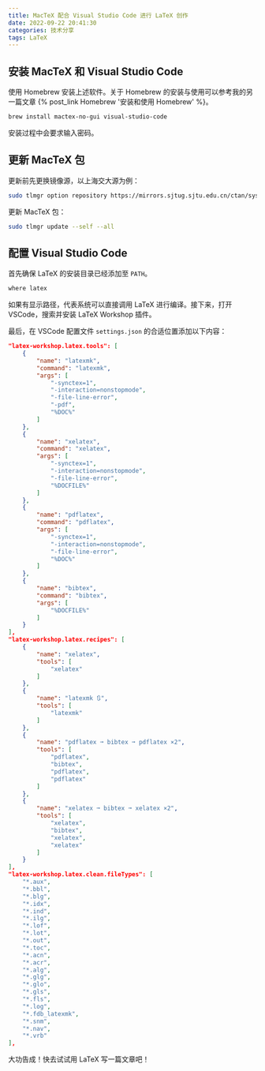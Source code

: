 ```yaml
---
title: MacTeX 配合 Visual Studio Code 进行 LaTeX 创作
date: 2022-09-22 20:41:30
categories: 技术分享
tags: LaTeX
---
```


## 安装 MacTeX 和 Visual Studio Code

使用 Homebrew 安装上述软件。关于 Homebrew 的安装与使用可以参考我的另一篇文章 {% post_link Homebrew '安装和使用 Homebrew' %}。
```sh
brew install mactex-no-gui visual-studio-code
```
安装过程中会要求输入密码。

## 更新 MacTeX 包

更新前先更换镜像源，以上海交大源为例：
```sh
sudo tlmgr option repository https://mirrors.sjtug.sjtu.edu.cn/ctan/systems/texlive/tlnet
```
更新 MacTeX 包：
```sh
sudo tlmgr update --self --all
```

## 配置 Visual Studio Code

首先确保 LaTeX 的安装目录已经添加至 `PATH`。
```sh
where latex
```
如果有显示路径，代表系统可以直接调用 LaTeX 进行编译。接下来，打开 VSCode，搜索并安装 LaTeX Workshop 插件。

最后，在 VSCode 配置文件 `settings.json` 的合适位置添加以下内容：
```json
"latex-workshop.latex.tools": [
	{
		"name": "latexmk",
		"command": "latexmk",
		"args": [
			"-synctex=1",
			"-interaction=nonstopmode",
			"-file-line-error",
			"-pdf",
			"%DOC%"
		]
	},
	{
		"name": "xelatex",
		"command": "xelatex",
		"args": [
			"-synctex=1",
			"-interaction=nonstopmode",
			"-file-line-error",
			"%DOCFILE%"
		]
	},
	{
		"name": "pdflatex",
		"command": "pdflatex",
		"args": [
			"-synctex=1",
			"-interaction=nonstopmode",
			"-file-line-error",
			"%DOC%"
		]
	},
	{
		"name": "bibtex",
		"command": "bibtex",
		"args": [
			"%DOCFILE%"
		]
	}
],
"latex-workshop.latex.recipes": [
	{
		"name": "xelatex",
		"tools": [
			"xelatex"
		]
	},
	{
		"name": "latexmk 🔃",
		"tools": [
			"latexmk"
		]
	},
	{
		"name": "pdflatex ➞ bibtex ➞ pdflatex ×2",
		"tools": [
			"pdflatex",
			"bibtex",
			"pdflatex",
			"pdflatex"
		]
	},
	{
		"name": "xelatex ➞ bibtex ➞ xelatex ×2",
		"tools": [
			"xelatex",
			"bibtex",
			"xelatex",
			"xelatex"
		]
	}
],
"latex-workshop.latex.clean.fileTypes": [
	"*.aux",
	"*.bbl",
	"*.blg",
	"*.idx",
	"*.ind",
	"*.ilg",
	"*.lof",
	"*.lot",
	"*.out",
	"*.toc",
	"*.acn",
	"*.acr",
	"*.alg",
	"*.glg",
	"*.glo",
	"*.gls",
	"*.fls",
	"*.log",
	"*.fdb_latexmk",
	"*.snm",
	"*.nav",
	"*.vrb"
],
```
大功告成！快去试试用 LaTeX 写一篇文章吧！